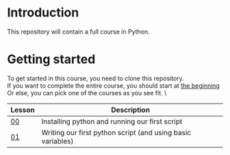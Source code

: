 # Introduction

This repository will contain a full course in Python.

# Getting started

To get started in this course, you need to clone this repository. \
If you want to complete the entire course, you should start at [the beginning](Lesson00/) \
Or else, you can pick one of the courses as you see fit. \


| Lesson | Description |
|--------|-------------|
|[00](Lesson00/)| Installing python and running our first script |
|[01](Lesson01/)| Writing our first python script (and using basic variables) |
